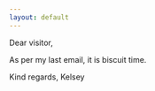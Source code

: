 ```yaml
---
layout: default
---
```


Dear visitor,

As per my last email, it is biscuit time.

Kind regards,
Kelsey
